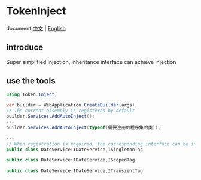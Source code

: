 # TokenInject
document [中文](README.md) | [English](README.en.md)

## introduce
Super simplified injection, inheritance interface can achieve injection

## use the tools

```csharp
using Token.Inject;

var builder = WebApplication.CreateBuilder(args);
// The current assembly is registered by default
builder.Services.AddAutoInject();
---
builder.Services.AddAutoInject(typeof(需要注册的程序集的类));

---
// When registration is required, the corresponding interface can be inherited
public class DateService:IDateService,ISingletonTag

public class DateService:IDateService,IScopedTag

public class DateService:IDateService,ITransientTag

```

